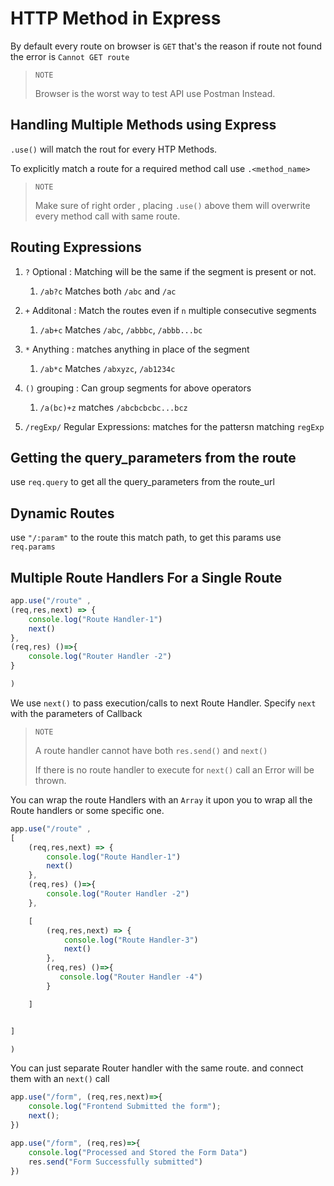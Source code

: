 # HTTP Method in Express

By default every route on browser is `GET` that's the reason if route not found the error is `Cannot GET route`  

> `NOTE`
> 
> Browser is the worst way to test API use Postman Instead.

## Handling Multiple Methods using Express

`.use()` will match the rout for every HTP Methods.

To explicitly match a route for a required method call use `.<method_name>`  

> `NOTE`
> 
> Make sure of right order , placing `.use()` above them will overwrite every method call with same route.

## Routing Expressions

1. `?` Optional : Matching will be the same if the segment is present or not.
   
   1. `/ab?c`  Matches both  `/abc` and `/ac`

2. `+` Additonal : Match the routes even if `n` multiple consecutive segments
   
   1. `/ab+c` Matches `/abc`, `/abbbc`, `/abbb...bc` 

3. `*` Anything : matches anything in place of the segment
   
   1. `/ab*c` Matches `/abxyzc`, `/ab1234c`

4. `()` grouping : Can group segments for above operators
   
   1. `/a(bc)+z` matches `/abcbcbcbc...bcz`

5. `/regExp/` Regular Expressions: matches for the pattersn matching `regExp`

## Getting the query_parameters from the route

use `req.query` to get all the query_parameters from the route_url  

## Dynamic Routes

use `"/:param"` to the route this match path, to get this params use `req.params`

## Multiple Route Handlers For a Single Route

```js
app.use("/route" ,
(req,res,next) => {
    console.log("Route Handler-1")
    next()
},
(req,res) ()=>{
    console.log("Router Handler -2")
}

)
```

We use `next()` to pass execution/calls to next Route Handler. Specify `next` with the parameters of Callback

>  `NOTE`
> 
> A route handler cannot have both `res.send()` and `next()`
> 
> If there is no route handler to execute for `next()` call an Error will be thrown.

You can wrap the route Handlers with an `Array` it upon you to wrap all the Route handlers or some specific one.

```js
app.use("/route" ,
[
    (req,res,next) => {
        console.log("Route Handler-1")
        next()
    },
    (req,res) ()=>{
        console.log("Router Handler -2")
    },

    [
        (req,res,next) => {
            console.log("Route Handler-3")
            next()
        },
        (req,res) ()=>{
           console.log("Router Handler -4")
        }

    ]


]

)
```

You can just separate Router handler with the same route. and connect them with an `next()` call

```js
app.use("/form", (req,res,next)=>{
    console.log("Frontend Submitted the form");
    next();
})

app.use("/form", (req,res)=>{
    console.log("Processed and Stored the Form Data")
    res.send("Form Successfully submitted")
}) 
```
